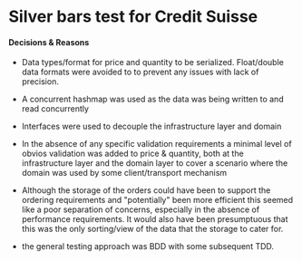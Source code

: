 # Silver bars test for Credit Suisse

#### Decisions & Reasons

- Data types/format for price and quantity to be serialized. Float/double data formats were avoided to to prevent any issues with lack of precision.

- A concurrent hashmap was used as the data was being written to and read concurrently

- Interfaces were used to decouple the infrastructure layer and domain

- In the absence of any specific validation requirements a minimal level of obvios validation was added to price & quantity, both at the infrastructure layer and the domain layer to cover a scenario where the domain was used by some client/transport mechanism
 
- Although the storage of the orders could have been to support the ordering requirements and "potentially" been more efficient this seemed like a poor separation of concerns, especially in the absence of performance requirements.  It would also have been presumptuous that this was the only sorting/view of the data that the storage to cater for.

- the general testing approach was BDD with some subsequent TDD. 